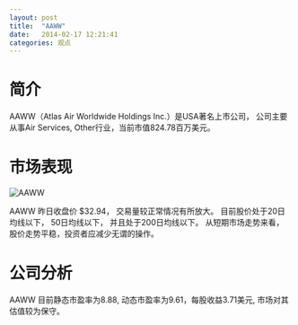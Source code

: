 ```yaml
---
layout: post
title:  "AAWW"
date:   2014-02-17 12:21:41
categories: 观点
---
```


# 简介
AAWW（Atlas Air Worldwide Holdings Inc.）是USA著名上市公司，
公司主要从事Air Services, Other行业，当前市值824.78百万美元。

# 市场表现

![AAWW](http://finviz.com/chart.ashx?t=AAWW&ty=c&ta=1&p=d&s=l)

AAWW 昨日收盘价 $32.94，
交易量较正常情况有所放大。
目前股价处于20日均线以下，
50日均线以下，
并且处于200日均线以下。
从短期市场走势来看，
股价走势平稳，投资者应减少无谓的操作。

# 公司分析
AAWW 目前静态市盈率为8.88, 动态市盈率为9.61，每股收益3.71美元,
市场对其估值较为保守。
